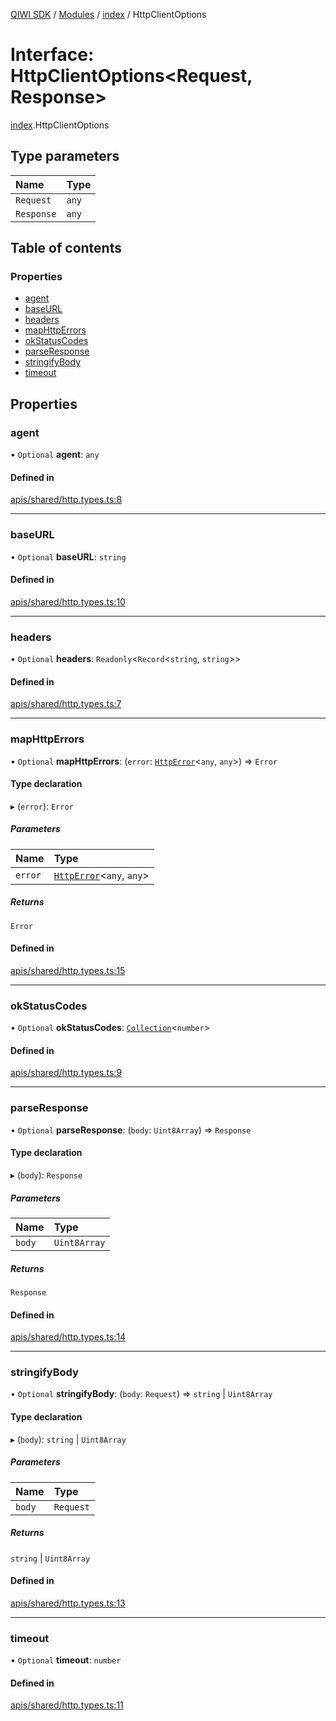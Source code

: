 [QIWI SDK](../README.md) / [Modules](../modules.md) / [index](../modules/index.md) / HttpClientOptions

# Interface: HttpClientOptions<Request, Response\>

[index](../modules/index.md).HttpClientOptions

## Type parameters

| Name | Type |
| :------ | :------ |
| `Request` | `any` |
| `Response` | `any` |

## Table of contents

### Properties

- [agent](index.HttpClientOptions.md#agent)
- [baseURL](index.HttpClientOptions.md#baseurl)
- [headers](index.HttpClientOptions.md#headers)
- [mapHttpErrors](index.HttpClientOptions.md#maphttperrors)
- [okStatusCodes](index.HttpClientOptions.md#okstatuscodes)
- [parseResponse](index.HttpClientOptions.md#parseresponse)
- [stringifyBody](index.HttpClientOptions.md#stringifybody)
- [timeout](index.HttpClientOptions.md#timeout)

## Properties

### agent

• `Optional` **agent**: `any`

#### Defined in

[apis/shared/http.types.ts:8](https://github.com/AlexXanderGrib/node-qiwi-sdk/blob/b60f8c6/src/apis/shared/http.types.ts#L8)

___

### baseURL

• `Optional` **baseURL**: `string`

#### Defined in

[apis/shared/http.types.ts:10](https://github.com/AlexXanderGrib/node-qiwi-sdk/blob/b60f8c6/src/apis/shared/http.types.ts#L10)

___

### headers

• `Optional` **headers**: `Readonly`<`Record`<`string`, `string`\>\>

#### Defined in

[apis/shared/http.types.ts:7](https://github.com/AlexXanderGrib/node-qiwi-sdk/blob/b60f8c6/src/apis/shared/http.types.ts#L7)

___

### mapHttpErrors

• `Optional` **mapHttpErrors**: (`error`: [`HttpError`](../classes/index.QIWI.HttpError.md)<`any`, `any`\>) => `Error`

#### Type declaration

▸ (`error`): `Error`

##### Parameters

| Name | Type |
| :------ | :------ |
| `error` | [`HttpError`](../classes/index.QIWI.HttpError.md)<`any`, `any`\> |

##### Returns

`Error`

#### Defined in

[apis/shared/http.types.ts:15](https://github.com/AlexXanderGrib/node-qiwi-sdk/blob/b60f8c6/src/apis/shared/http.types.ts#L15)

___

### okStatusCodes

• `Optional` **okStatusCodes**: [`Collection`](../modules/index.QIWI.md#collection)<`number`\>

#### Defined in

[apis/shared/http.types.ts:9](https://github.com/AlexXanderGrib/node-qiwi-sdk/blob/b60f8c6/src/apis/shared/http.types.ts#L9)

___

### parseResponse

• `Optional` **parseResponse**: (`body`: `Uint8Array`) => `Response`

#### Type declaration

▸ (`body`): `Response`

##### Parameters

| Name | Type |
| :------ | :------ |
| `body` | `Uint8Array` |

##### Returns

`Response`

#### Defined in

[apis/shared/http.types.ts:14](https://github.com/AlexXanderGrib/node-qiwi-sdk/blob/b60f8c6/src/apis/shared/http.types.ts#L14)

___

### stringifyBody

• `Optional` **stringifyBody**: (`body`: `Request`) => `string` \| `Uint8Array`

#### Type declaration

▸ (`body`): `string` \| `Uint8Array`

##### Parameters

| Name | Type |
| :------ | :------ |
| `body` | `Request` |

##### Returns

`string` \| `Uint8Array`

#### Defined in

[apis/shared/http.types.ts:13](https://github.com/AlexXanderGrib/node-qiwi-sdk/blob/b60f8c6/src/apis/shared/http.types.ts#L13)

___

### timeout

• `Optional` **timeout**: `number`

#### Defined in

[apis/shared/http.types.ts:11](https://github.com/AlexXanderGrib/node-qiwi-sdk/blob/b60f8c6/src/apis/shared/http.types.ts#L11)
